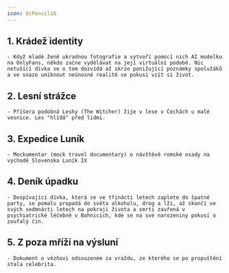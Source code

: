 ```yaml
---
icon: OcPencil16
---
```

## 1. **Krádež identity**
	- Když mladé ženě ukradnou fotografie a vytvoří pomocí nich AI modelku na OnlyFans, někdo začne vydělávat na její virtuální podobě. Nic netušící dívka se o tom dozvídá až skrze ponižující poznámky spolužáků a ve snaze uniknout neúnosné realitě se pokusí vzít si život.
## 2. **Lesní strážce**
	- Příšera podobná Leshy (The Witcher) žije v lese v Čechách u malé vesnice. Les "hlídá" před lidmi.
## 3. **Expedice Luník**
	- Mockumentar (mock travel documentary) o návštěvě romské osady na východě Slovenska Luník IX
## 4. Deník úpadku
	- Dospívající dívka, která se ve třinácti letech zaplete do špatné party, se pomalu propadá do světa alkoholu, drog a lží, až skončí ve svých sedmnácti letech na pokraji života a smrti zavřená v psychiatrické léčebně v Bohnicích, kde se na své narozeniny pokusí o zoufalý čin.
## 5. **Z poza mříží na výsluní**
	- Dokument o vězňovi odsouzeném za vraždu, ze kterého se po propuštění stala celebrita.